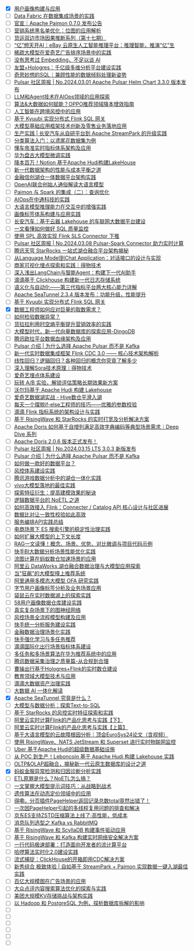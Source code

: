 - [x] [用户画像构建与应用](https://smartsi.blog.csdn.net/article/details/136420521)
- [ ] [Data Fabric 在数据集成场景的实践](https://mp.weixin.qq.com/s/OE2KvvbSz2faSiqxqgC5Eg)
- [ ] [官宣｜Apache Paimon 0.7.0 发布公告](https://mp.weixin.qq.com/s/wyfQZmV6XoxBWPD3bR9O0w)
- [ ] [营销系统黑名单优化：位图的应用解析](https://mp.weixin.qq.com/s/BXSJwIuTyamNLHv_5Fm6hA)
- [ ] [货运双边市场因果推断系列（第十七期）](https://mp.weixin.qq.com/s/QsZTFVUc-kJU5iX9ndXJaw)
- [ ] [“亿”想天开AI｜eBay 云原生人工智能推理平台：推理智能，推演“亿”生](https://mp.weixin.qq.com/s/jiAfQhcCAHgLeLoYl61J5A)
- [ ] [稀疏大模型在爱奇艺广告排序场景中的实践](https://mp.weixin.qq.com/s/zyStqt3IYyhb_IXbMl8Dzg)
- [ ] [没有思考过 Embedding，不足以谈 AI](https://mp.weixin.qq.com/s/7kPxUj2TN2pF9sV06Pd13Q)
- [ ] [友盟+Hologres：千亿级多维分析平台建设实践](https://mp.weixin.qq.com/s/XQOzZx1xVfrIUsf0hlye5w)
- [ ] [奇思妙想的SQL｜兼顾性能的数据倾斜处理新姿势](https://mp.weixin.qq.com/s/TqtCtxUbunf8z5XO1OXKUg)
- [ ] [Pulsar 社区周报 | No.2024.03.01 Apache Pulsar Helm Chart 3.3.0 版本发布](https://mp.weixin.qq.com/s/ZI90pi_sjKq78s0mGGInNw)
- [ ] [LLM和Agent技术在AIOps领域的应用探索](https://mp.weixin.qq.com/s/FzXmKb9kWj8n9bLB95rjTA)
- [ ] [算法&大数据如何赋能？​OPPO推荐领域降本增效指南](https://mp.weixin.qq.com/s/XL0zmGngZ7pGd0kgrSLGzA)
- [ ] [人工智能在跨境风控中的应用](https://mp.weixin.qq.com/s/vRzzfm7g41yH0d2ko3jcPg)
- [ ] [基于 Kyuubi 实现分布式 Flink SQL 网关](https://mp.weixin.qq.com/s/-AwXJz9CqEeX7cRdGGdyIg)
- [ ] [大模型基础应用框架技术创新及零售业务落地应用](https://mp.weixin.qq.com/s/vsu14EMOE4k8_NOmym9VEQ)
- [ ] [生产实践 | 长安汽车从自研平台到 Apache StreamPark 的升级实践](https://mp.weixin.qq.com/s/5VvSP2IyLLofzSRnQzUqPA)
- [ ] [分类算法入门：以鸢尾花数据集为例](https://mp.weixin.qq.com/s/W5W582CqxvRhF3wnKwIdiQ)
- [ ] [懂车帝准实时指标体系架构及应用](https://mp.weixin.qq.com/s/TmrvEjQpojyYD6kaU7dP3A)
- [ ] [华为盘古大模型微调实践](https://mp.weixin.qq.com/s/Za7T8IRQtPR9wwVJkToOgA)
- [ ] [降本百万！Notion 基于Apache Hudi构建LakeHouse](https://mp.weixin.qq.com/s/nnirjtRzaLRF9smRRXPOXw)
- [ ] [新一代数据架构的性能与成本平衡之道](https://mp.weixin.qq.com/s/iB55WaM1EqY1aVrMaz-qwQ)
- [ ] [金融信创湖仓一体数据平台架构实践](https://mp.weixin.qq.com/s/2hBH-Wzeticynhx_sKc0dw)
- [ ] [OpenAI联合创始人通俗解读大语言模型](https://mp.weixin.qq.com/s/VUxmkXlJxiYCu9YB1A_WLw)
- [ ] [Paimon 与 Spark 的集成（二）：查询优化](https://mp.weixin.qq.com/s/BqykxP8_vF23S9QkBmPKUw)
- [ ] [AIOps在中通科技的实践](https://mp.weixin.qq.com/s/J45Wi0F0Av24NR1sWx4DgQ)
- [ ] [大语言模型推理能力在交互中的增强实践](https://mp.weixin.qq.com/s/CvughduIPKRhpQjELs96uw)
- [ ] [画像标签体系构建与应用实践](https://mp.weixin.qq.com/s/FyABTl5aJXeZgvRzpg0cDA)
- [ ] [长安汽车：基于云器 Lakehouse 的车联网大数据平台建设](https://mp.weixin.qq.com/s/HWVISPgykLO-52j5jfCkpQ)
- [ ] [一文看懂如何做好 SQL 质量监控](https://mp.weixin.qq.com/s/18MC8xtasvuF6cI-ObA1aQ)
- [ ] [使用 SPL 高效实现 Flink SLS Connector 下推](https://mp.weixin.qq.com/s/8X4Ap6pys7y9Ms26RQ8Mxg)
- [ ] [Pulsar 社区周报 | No.2024.03.08 Pulsar-Spark Connector 助力实时计算](https://mp.weixin.qq.com/s/0vOlpTDuHW2y5SYdEaX7ZA)
- [ ] [腾讯天穹 StarRocks 一站式湖仓融合平台架构揭秘](https://mp.weixin.qq.com/s/Panwx4GqZQlX6swVzksnmg)
- [ ] [从Language Model到Chat Application：对话接口的设计与实现](https://mp.weixin.qq.com/s/DfMJVZnqFpsubKJ60H8s7g)
- [ ] [商家可视化埋点探索和实践｜得物技术](https://mp.weixin.qq.com/s/vnMkrXm7XbnuXi1_X7s2sw)
- [ ] [深入浅出LangChain与智能Agent：构建下一代AI助手](https://mp.weixin.qq.com/s/Gi6pzD7wAMyzlCBSSWkVLA)
- [ ] [滴滴基于 Clickhouse 构建新一代日志存储系统](https://mp.weixin.qq.com/s/7zUYmQ2jjPNTjTKqnPcRcg)
- [ ] [语义化与自动化——第三代指标平台两大核心能力详解](https://mp.weixin.qq.com/s/8HLxto7pfxoXpchRKTYqHw)
- [ ] [Apache SeaTunnel 2.3.4 版本发布：功能升级，性能提升](https://mp.weixin.qq.com/s/c9ARkPoxCsWu1rlrOeMHzw)
- [ ] [基于 Kyuubi 实现分布式 Flink SQL 网关](https://mp.weixin.qq.com/s/-AwXJz9CqEeX7cRdGGdyIg)
- [x] [数据工程师如何应对巨量的取数需求？](https://smartsi.blog.csdn.net/article/details/136668635)
- [ ] [如何检验数据异常？](https://mp.weixin.qq.com/s/vXpUNqnB0wg0q03fIST2eg)
- [ ] [货拉拉利用时空熵平衡提升营销效率的实践](https://mp.weixin.qq.com/s/-o1aEyQUWvzrUTkOiL1ERg)
- [ ] [大模型时代，新一代向量数据库的探索应用-DingoDB](https://mp.weixin.qq.com/s/y_6KejD1bExxnxm2bYAE6w)
- [ ] [腾讯欧拉平台数据血缘架构及应用](https://mp.weixin.qq.com/s/1MwRuJ3NtKTRs7b5DXZEXw)
- [ ] [Pulsar 介绍 | 为什么选择 Apache Pulsar 而不是 Kafka](https://mp.weixin.qq.com/s/nJSRxSyJ8EO-l-x-IKEjQA)
- [ ] [新一代实时数据集成框架 Flink CDC 3.0 —— 核心技术架构解析](https://mp.weixin.qq.com/s/Pds_C7B9_1kguAZxzD5HKg)
- [ ] [线性回归？逻辑回归？各种回归的概念你究竟了解多少](https://mp.weixin.qq.com/s/1N0y38vtraUzMnrGo2v1CQ)
- [ ] [深入理解Sora技术原理｜得物技术](https://mp.weixin.qq.com/s/e1DqTa1Tgyi4OWpgwrj48Q)
- [ ] [爱奇艺埋点体系建设](https://mp.weixin.qq.com/s/gkyCfqthuSvDb07nrstW8w)
- [ ] [玩转 A/B 实验，解锁评估策略长期效果新方案](https://mp.weixin.qq.com/s/aqNxGul_G9Doow-yDq0jtw)
- [ ] [沃尔玛基于 Apache Hudi 构建 Lakehouse](https://mp.weixin.qq.com/s/DUe3CGck-xfHyzzpQ9VcnA)
- [ ] [爱奇艺数据湖实战 - Hive数仓平滑入湖](https://mp.weixin.qq.com/s/JwurBMie9Q-Xz4gV_8S-bA)
- [ ] [每天一个摆脱if-else工程师的技巧——优雅的参数校验](https://mp.weixin.qq.com/s/4CrFSXTeIQboGKks2Chvfw)
- [ ] [滴滴 Flink 指标系统的架构设计与实践](https://mp.weixin.qq.com/s/m9B4Q7MGAn1g0h0lFwstlA)
- [ ] [基于 RisingWave 和 StarRocks 的实时打宽及分析解决方案](https://mp.weixin.qq.com/s/l_8hmrGLi6qG1qQsZ3DPZA)
- [ ] [Apache Doris 如何基于自增列满足高效字典编码等典型场景需求｜Deep Dive 系列](https://mp.weixin.qq.com/s/ylT9n9BZmpNM8AWtacNq1w)
- [ ] [Apache Doris 2.0.6 版本正式发布！](https://mp.weixin.qq.com/s/iAdxHjA5KLOOZpjk0_lRlA)
- [ ] [Pulsar 社区周报 | No.2024.03.15 LTS 3.0.3 新版发布](https://mp.weixin.qq.com/s/2f0E3tCU_8iF_0QljqJmXQ)
- [ ] [Pulsar 介绍 | 为什么选择 Apache Pulsar 而不是 Kafka](https://mp.weixin.qq.com/s/nJSRxSyJ8EO-l-x-IKEjQA)
- [ ] [如何做一款好的数据平台？](https://mp.weixin.qq.com/s/_9kOOKHlOSnrDySRY7fpkQ)
- [ ] [风控体系建设实践](https://mp.weixin.qq.com/s/G6wZ35HCXuBtE6DcuNtmkw)
- [ ] [腾讯游戏数据分析中的湖仓一体化实践](https://mp.weixin.qq.com/s/xTRlwb329xFr86r8HUghpg)
- [ ] [vivo大模型落地的最佳实践](https://mp.weixin.qq.com/s/sF-i10LkmKMa9iriqbWayA)
- [ ] [探索特征衍生：提高建模效果的秘诀](https://mp.weixin.qq.com/s/v-gbiGlDQIZ2_vHk0Q-9Og)
- [ ] [逻辑数据平台的 NoETL 之道](https://mp.weixin.qq.com/s/_G74MQgVY3TqCm6uY0qRiw)
- [ ] [如何高效接入 Flink：Connecter / Catalog API 核心设计与社区进展](https://mp.weixin.qq.com/s/CAxAgVDzHZ6vZ3BSvi9mlA)
- [ ] [数据比对让一致性校验如此高效](https://mp.weixin.qq.com/s/DaQLylydYEN_u8itpLyufg)
- [ ] [服务编排API实践总结](https://mp.weixin.qq.com/s/5-sWZKcBG7ELe9P58mWZBg)
- [ ] [电商场景下 ES 搜索引擎的稳定性治理实践](https://mp.weixin.qq.com/s/fAgAgWWYJbbfcGGx1BpLsw)
- [ ] [如何扩展大模型的上下文长度](https://mp.weixin.qq.com/s/Wuk9gSE9rVxCBeI5l8k41w)
- [ ] [RAG一文读懂！概念、场景、优势、对比微调与项目代码示例](https://mp.weixin.qq.com/s/8wnetem6VG0HJn99YVgbDg)
- [ ] [快手BI大数据分析场景性能优化实践](https://mp.weixin.qq.com/s/4eiKfDdo21zMcNWWR-Q26A)
- [ ] [流图计算在蚂蚁数仓加速场景的应用](https://mp.weixin.qq.com/s/pWuN6jsI7nIhrG3CMxupzw)
- [ ] [阿里云 DataWorks 湖仓融合数据治理与大模型应用探索](https://mp.weixin.qq.com/s/4oOIu9SpElwDg_W-6fX6ug)
- [ ] [当"狂飙"的大模型撞上推荐系统](https://mp.weixin.qq.com/s/rBGq7rDMK5Vxad5qUmK3nw)
- [ ] [阿里通用多模态大模型 OFA 研究实践](https://mp.weixin.qq.com/s/clAFdhNah8JOU1hD49d7kw)
- [ ] [字节用户画像标签分析及业务场景应用](https://mp.weixin.qq.com/s/b2WOZYeElIL6J0ZQI3eYtA)
- [ ] [袋鼠云在实时数据湖上的探索实践](https://mp.weixin.qq.com/s/tWXQNQmp0dGqcVz_0xOBaA)
- [ ] [58用户画像数据仓库建设实践](https://mp.weixin.qq.com/s/0WJebDIGA38fIYSjsyE1fQ)
- [ ] [真实复杂场景下的图神经网络](https://mp.weixin.qq.com/s/UAX8R6EmVDifHh82OZyWeQ)
- [ ] [风控场景全流程模型构建及应用](https://mp.weixin.qq.com/s/l5YTKBo7hb5p69gIL0txXw)
- [ ] [快手统一分析服务建设实践](https://mp.weixin.qq.com/s/4BL7AeZqfZkuzya4bOmmMQ)
- [ ] [金融数据治理场景化实践](https://mp.weixin.qq.com/s/bTV8KfDX4O_lbm0r86m6XA)
- [ ] [快手强化学习与多任务推荐](https://mp.weixin.qq.com/s/QWnpM_n0RcP8nXlwXkuTlg)
- [ ] [滴滴国际化出行场景指标体系建设](https://mp.weixin.qq.com/s/MtGCBSZo7D8TmZcPMgoupA)
- [ ] [多任务和多场景算法在华为推荐系统中的应用](https://mp.weixin.qq.com/s/rCUUxraACqz4zFgJYjjALQ)
- [ ] [腾讯数据采集治理之质量篇-从合规到合理](https://mp.weixin.qq.com/s/qEQxKEVH6JuDPUSIcYoQkA)
- [ ] [曹操出行基于Hologres+Flink的实时数仓建设](https://mp.weixin.qq.com/s/xUBC2kqN9rLu6L7X_wQcPg)
- [ ] [教育领域大模型技术与应用](https://mp.weixin.qq.com/s/eAPsDfWCs9sKoSIU1DK8Pg)
- [ ] [滴滴大数据资产治理实践](https://mp.weixin.qq.com/s/Z4sXSou_kwQOMgYCepnVRA)
- [ ] [大数据 AI 一体化解读](https://mp.weixin.qq.com/s/MvNu2SNQtVZbNh6TApCK7A)
- [x] [Apache SeaTunnel 究竟是什么？](https://smartsi.blog.csdn.net/article/details/140090804)
- [ ] [大模型与数据分析：探索Text-to-SQL](https://mp.weixin.qq.com/s/HLDS3FEHZwoMn--x8mSGCg)
- [ ] [基于 StarRocks 的风控实时特征探索和实践](https://mp.weixin.qq.com/s/eGnmM-f2BwVelKts9iDBew)
- [ ] [阿里云实时计算Flink的产品化思考与实践【下】](https://mp.weixin.qq.com/s/BEa20DMbAfJb8SFTHv37cg)
- [ ] [阿里云实时计算Flink的产品化思考与实践【上篇】](https://mp.weixin.qq.com/s/eWFcbkYL3u427Sgec5ayfg)
- [ ] [基于大语言模型的云故障根因分析｜顶会EuroSys24论文（含视频）](https://mp.weixin.qq.com/s/4GXjG2G6TUFGmbl61f4Saw)
- [ ] [使用 RisingWave、NATS JetStream 和 Superset 进行实时物联网监控](https://mp.weixin.qq.com/s/q2pa-77LLoAQisqM4AsKmA)
- [ ] [Uber 基于Apache Hudi的超级数据基础设施](https://mp.weixin.qq.com/s/UVedOL-BnodriUTKKZnCnQ)
- [ ] [从 POC 到生产！Leboncoin 基于 Apache Hudi 构建 Lakehouse 实践](https://mp.weixin.qq.com/s/--Kak5HimuZiWzu65u5g6A)
- [ ] [OLTP&OLAP超融合，揭秘新一代云原生数据库的设计之道](https://mp.weixin.qq.com/s/T_5OjqmBVTKQbuxJjXIYrA)
- [x] [蚂蚁金服异常检测和归因诊断分析实践](https://smartsi.blog.csdn.net/article/details/137806335)
- [ ] [ETL原罪是什么？NoETL怎么搞？](https://mp.weixin.qq.com/s/jBvtI_J82o3lqpLnqpCcKA)
- [ ] [一文掌握大模型提示词技巧：从战略到战术](https://mp.weixin.qq.com/s/xlSl1vDSBJnLBQto4_gltQ)
- [ ] [遗传算法在动态定价领域中的应用](https://mp.weixin.qq.com/s/0rfUQeLc-h13zaMmG3RALg)
- [ ] [得嘞，分页插件PageHelper返回记录总数total竟然出错了！](https://mp.weixin.qq.com/s/5uzlWmWFvNAaG81clhMiHA)
- [ ] [一次因PageHelper引起的多线程复用问题的排查和解决](https://mp.weixin.qq.com/s/Zlq7zp1Gl1Gbb3ehaZgJUA)
- [ ] [京东ES支持ZSTD压缩算法上线了:高性能，低成本](https://mp.weixin.qq.com/s/SXqPokampZ6PocJTKjM6-A)
- [ ] [消息队列选型之 Kafka vs RabbitMQ](https://mp.weixin.qq.com/s/MHglBeODcXpmw6-_-XutZQ)
- [ ] [基于 RisingWave 和 ScyllaDB 构建事件驱动应用](https://mp.weixin.qq.com/s/kQXk7lru5Qz85Itb4BmxVw)
- [ ] [基于 RisingWave 和 Kafka 构建实时网络安全解决方案](https://mp.weixin.qq.com/s/OO6nKv4huCXjdq7iJZZLOg)
- [ ] [一行代码极速部署：打造面向开发者的流计算平台](https://mp.weixin.qq.com/s/_ImGCLZtsRkPUX5BnIvgwA)
- [ ] [哈啰算法实时化2.0建设实践](https://mp.weixin.qq.com/s/jv5m063uAJN4CRgdgMloig)
- [ ] [流式捕捉：ClickHouse的开箱即用CDC解决方案](https://mp.weixin.qq.com/s/Tpi-LMUcHlOS6rZ5qWuAaw)
- [ ] [新秀组合 极致体验 | 自如基于 StreamPark + Paimon 实现数据一键入湖最佳实践](https://mp.weixin.qq.com/s/3XrwU6Uyh6RhHUOMS8Q-KQ)
- [ ] [百亿大规模图在广告场景的应用](https://mp.weixin.qq.com/s/RCOcFFIYDylWg10ZG72_KA)
- [ ] [大众点评内容搜索算法优化的探索与实践](https://mp.weixin.qq.com/s/4gki0Ju82HnHV5Qze2faBw)
- [ ] [美团大规模KV存储挑战与架构实践](https://mp.weixin.qq.com/s/KHoFJs4wRSkAThXw7F8acA)
- [ ] [以 Hadoop 和 PostgreSQL 为例，探析数据库拆解的影响](https://mp.weixin.qq.com/s/GA9YGq8omRyl-o1PxfPEMA)
- [ ] []()
- [ ] []()
- [ ] []()
- [ ] []()
- [ ] []()
- [ ] []()
